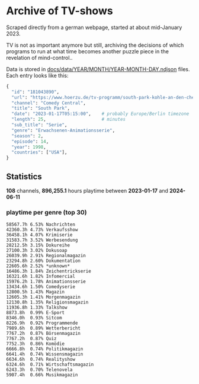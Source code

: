 # Archive of TV-shows

Scraped directly from a german webpage, started at about mid-January 2023.

TV is not as important anymore but still, archiving the decisions of which programs to run at what time
becomes another puzzle piece in the revelation of mind-control.. 

Data is stored in [docs/data/YEAR/MONTH/YEAR-MONTH-DAY.ndjson](docs/data/) files. 
Each entry looks like this:

```python
{
  "id": "181043890", 
  "url": "https://www.hoerzu.de/tv-programm/south-park-kohle-an-den-chefkoch/bid_181043890/", 
  "channel": "Comedy Central", 
  "title": "South Park", 
  "date": "2023-01-17T05:15:00",    # probably Europe/Berlin timezone 
  "length": 25,                     # minutes 
  "sub_title": "Serie", 
  "genre": "Erwachsenen-Animationsserie", 
  "season": 2, 
  "episode": 14, 
  "year": 1998, 
  "countries": ["USA"],
}
```

## Statistics

**108** channels, **896,255.1** hours playtime between **2023-01-17** and **2024-06-11**


### playtime per genre (top 30)

    58567.7h 6.53% Nachrichten
    42360.3h 4.73% Verkaufsshow
    36458.1h 4.07% Krimiserie
    31583.7h 3.52% Werbesendung
    28212.5h 3.15% Dokureihe
    27100.3h 3.02% Dokusoap
    26039.9h 2.91% Regionalmagazin
    23294.8h 2.60% Dokumentation
    22605.6h 2.52% *unknown*
    16486.3h 1.84% Zeichentrickserie
    16321.6h 1.82% Infomercial
    15976.2h 1.78% Animationsserie
    13434.6h 1.50% Comedyserie
    12800.5h 1.43% Magazin
    12605.3h 1.41% Morgenmagazin
    12130.8h 1.35% Religionsmagazin
    11936.8h 1.33% Talkshow
    8873.8h  0.99% E-Sport
    8346.0h  0.93% Sitcom
    8226.9h  0.92% Programmende
    7989.6h  0.89% Wetterbericht
    7767.2h  0.87% Börsenmagazin
    7767.2h  0.87% Quiz
    7752.3h  0.86% Komödie
    6666.8h  0.74% Politikmagazin
    6641.4h  0.74% Wissensmagazin
    6634.6h  0.74% Realityshow
    6324.6h  0.71% Wirtschaftsmagazin
    6243.3h  0.70% Telenovela
    5907.4h  0.66% Musikmagazin
